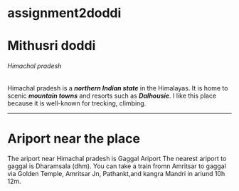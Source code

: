 # assignment2doddi
# Mithusri doddi
###### Himachal pradesh
Himachal pradesh is a ***northern Indian state*** in the Himalayas. It is home to scenic ***mountain towns*** and resorts such as ***Dalhousie***. I like this place because it is well-known for trecking, climbing.

------

# Ariport near the place
The ariport near Himachal pradesh is Gaggal Ariport
The nearest ariport to gaggal is Dharamsala (dhm). You can take a train fromn  Amritsar to gaggal via Golden Temple, Amritsar Jn, Pathankt,and kangra Mandri in ariund 10h 12m.
